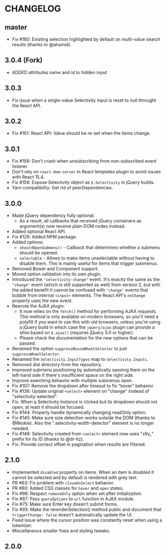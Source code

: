 CHANGELOG
=========

## master

- Fix #180: Existing selection highlighted by default on multi-value search results (thanks to
  @ahamid).

## 3.0.4 (Fork)

- ADDED attributes name and id to hidden input

## 3.0.3

- Fix issue when a single-value Selectivity input is reset to null throught the React API.

## 3.0.2

- Fix #161: React API: Value should be re-set when the items change.

## 3.0.1

- Fix #156: Don't crash when unsubscribing from non-subscribed event listener.
- Don't rely on `react-dom-server` in React templates plugin to avoid issues with React 15.4.
- Fix #158: Expose Selectivity object as `$.Selectivity` in jQuery builds.
- Yarn compatibility: Get rid of peerDependencies.

## 3.0.0

- Made jQuery dependency fully optional.
  - As a result, all callbacks that received jQuery containers as argument(s) now receive plain DOM
    nodes instead.
- Added optional React API.
- Fix #128: Added NPM package.
- Added options:
  - `shouldOpenSubmenu()` - Callback that determines whether a submenu should be opened.
  - `selectable` - Allows to make items unselectable without having to disable them. This is mainly
                   useful for items that trigger submenus.
- Removed Bower and Component support.
- Moved option validation into its own plugin.
- Introduced the `"selectivity-change"` event. It's exactly the same as the `"change"` event (which
  is still supported as well) from version 2, but with the added benefit it cannot be confused with
  `"change"` events that bubble from internal `<input>` elements. The React API's `onChange`
  property uses the new event.
- Rewrote the AJAX plugin:
  - It now relies on the `fetch()` method for performing AJAX requests. This method is only
    available on modern browsers, so you'll need a polyfill if you want to use this with old
    browsers, unless you're using a jQuery build in which case the `jquery/ajax` plugin can provide
    a shim based on `$.ajax()` (requires jQuery 3.0 or higher).
  - Please check the documentation for the new options that can be passed.
- Renamed the option `suppressMouseWheelSelector` to just `suppressWheelSelector`.
- Renamed the `Selectivity.InputTypes` map to `Selectivity.Inputs`.
- Removed dist directory from the repository.
- Improved submenu positioning by automatically opening them on the left-hand side if there's
  insufficient space on the right side.
- Improve searching behavior with multiple submenus open.
- Fix #107: Remove the dropdown after timeout to fix "hover" behavior.
- Fix #136: Update original `<select>` element on "change" instead of "selectivity-selected".
- Fix: When a Selectivity instance is clicked but its dropdown should not open, at least it should
       be focused.
- Fix #144: Properly handle dynamically changing readOnly option.
- Fix #145: Make sure size detection works outside the DOM (thanks to @Rkokie). Also the
            ".selectivity-width-detector" element is no longer needed.
- Fix #146: Selectivity created from `<select>` element now uses "s9y_" prefix for its ID (thanks to
            @dr-itz).
- Fix: Provide correct offset in pagination when results are filtered.

## 2.1.0

- Implemented `disabled` property on items. When an item is disabled it cannot
  be selected and by default is rendered with grey text.
- PR #63: Fix problem with `closeOnSelect` behavior.
- PR #80: Added CSS classes for `hover` and `open` states.
- Fix #66: Respect `removeOnly` option when set after initialization.
- Fix #67: Pass `queryOptions` to `url` function in AJAX module.
- Fix #75: Make sure Enter key doesn't submit forms.
- Fix #93: Make the rerenderSelection() method public and document that
  `triggerChange: false` doesn't automatically update the UI.
- Fixed issue where the cursor position was constantly reset when using a
  tokenizer.
- Miscellaneous smaller fixes and styling tweaks.

## 2.0.0
